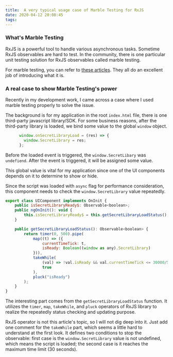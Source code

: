```yaml
---
title:  A very typical usage case of Marble Testing for RxJS
date: 2020-04-12 20:08:45
tags:
---
```


### What's Marble Testing

RxJS is a powerful tool to handle various asynchronous tasks. Sometime RxJS observables are hard to test. In the community, there is one particular unit testing solution for RxJS observables called marble testing.

For marble testing, you can refer to [these articles](https://medium.com/@bencabanes/marble-testing-observable-introduction-1f5ad39231c). They all do an excellent job of introducing what it is. 


### A real case to show Marble Testing's power

Recently in my development work, I came across a case where I used marble testing properly to solve the issue. 

The background is for my application in the root `index.html` file, there is one third-party javascript library/SDK. For some business reasons, after the third-party library is loaded, we bind some value to the global `window` object. 

``` javascript
      window.onSecretLibraryLoad = (res) => {
        window.SecretLibrary = res; 
      };
```

Before the loaded event is triggered, the `window.SecretLibary` was `undefiend`. After the event is triggered, it will be assigned some value. 

This global value is vital for my application since one of the UI components depends on it to determine to show or hide. 

Since the script was loaded with `async` flag for performance consideration, this component needs to check the `window.SecretLibrary` value repeatedly. 

``` javascript
export class UIComponent implements OnInit {
    public isSecretLibraryReady$: Observable<boolean>;
    public ngOnInit(): void {
        this.isSecretLibraryReady$ = this.getSecretLibraryLoadStatus();
    }

    public getSecretLibraryLoadStatus(): Observable<boolean> {
        return timer(0, 500).pipe(
            map((t) => ({
                currentTimeTick: t,
                isReady: Boolean((window as any).SecretLibrary)
            })),
            takeWhile(
                (val) => !val.isReady && val.currentTimeTick <= 30000/500,
                true
            ),
            pluck("isReady")
        );
    }
}
```

The interesting part comes from the `getSecretLibraryLoadStatus` function. It utilizes the `timer`, `map`, `takeWhile`, and `pluck` operators of RxJS library to realize the repeatedly status checking and updating purpose. 

RxJS operator is not this article's topic, so I will not dig deep into it. Just add one comment for the `takeWhile` part, which seems a little hard to understand at the first look. It defines two conditions to stop the observable: first case is the `window.SecretLibrary` value is not undefined, which means the script is loaded; the second case is it reaches the maximum time limit (30 seconds). 






